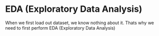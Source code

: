 # EDA (Exploratory Data Analysis)

When we first load out dataset, we know nothing about it. Thats why we need to first perform EDA (Exploratory Data Analysis)

